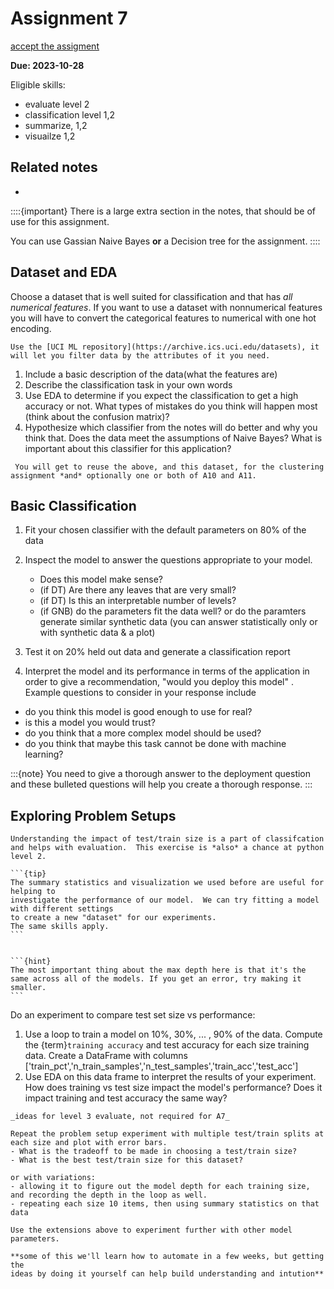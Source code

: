 # Assignment 7

[accept the assigment](https://classroom.github.com/a/q-cpZN-M)

__Due: 2023-10-28__

 
Eligible skills: 
- evaluate level 2
- classification level 1,2
- summarize, 1,2
- visuailze 1,2

## Related notes

- [](../notes/2024-10-17)
<!-- - [](../notes/2023-10-19) -->

::::{important}
There is a large extra section in the notes, that should be of use for this assignment. 

You can use Gassian Naive Bayes **or** a Decision tree for the assignment. 
::::

## Dataset and EDA


Choose a dataset that is well suited for classification and that has *all numerical features*.
If you want to use a dataset with nonnumerical features you will have to convert
the categorical features to numerical with one hot encoding.  

```{hint}
Use the [UCI ML repository](https://archive.ics.uci.edu/datasets), it  will let you filter data by the attributes of it you need. 
```

1. Include a basic description of the data(what the features are)
1. Describe the classification task in your own words
1. Use EDA to determine if you expect the classification to get a high accuracy or not. What types of mistakes do you think will happen most (think about the confusion matrix)? 
1. Hypothesize which classifier from the notes will do better and why you think that. Does the data meet the assumptions of Naive Bayes? What is important about this classifier for this application? 

```{important}
 You will get to reuse the above, and this dataset, for the clustering assignment *and* optionally one or both of A10 and A11. 
```

## Basic Classification

1. Fit your chosen classifier with the default parameters on 80% of the data
1. Inspect the model to answer the questions appropriate to your model.

    - Does this model make sense?
    - (if DT) Are there any leaves that are very small?
    - (if DT) Is this an interpretable number of levels?
    - (if GNB) do the parameters fit the data well? or do the paramters generate similar synthetic data (you can answer statistically only or with synthetic data & a plot)
1. Test it on 20% held out data and generate a classification report
2. Interpret the model and its performance in terms of the application in order to give a recommendation, "would you deploy this model" . Example questions to consider in your response include

  - do you think this model is good enough to use for real?
  - is this a model you would trust?
  - do you think that a more complex model should be used?
  - do you think that maybe this task cannot be done with machine learning?

:::{note}
You need to give a thorough answer to the deployment question and these bulleted questions will help you create a thorough response. 
:::

## Exploring Problem Setups

```{important}
Understanding the impact of test/train size is a part of classifcation and helps with evaluation.  This exercise is *also* a chance at python level 2.
```

````{margin}
```{tip}
The summary statistics and visualization we used before are useful for helping to
investigate the performance of our model.  We can try fitting a model  with different settings
to create a new "dataset" for our experiments.
The same skills apply.
```


```{hint}
The most important thing about the max depth here is that it's the same across all of the models. If you get an error, try making it smaller.
```

````
Do an experiment to compare test set size vs performance:
1. Use a loop to train a model  on 10%, 30%, ... , 90% of the data. Compute the {term}`training accuracy` and test accuracy for each size training data. Create a DataFrame with columns ['train_pct','n_train_samples','n_test_samples','train_acc','test_acc']
2. Use EDA on this data frame to interpret the results of your experiment.  How does training vs test size impact the model's performance? Does it impact training and test accuracy the same way? 




```{admonition} Thinking Ahead
_ideas for level 3 evaluate, not required for A7_

Repeat the problem setup experiment with multiple test/train splits at each size and plot with error bars.
- What is the tradeoff to be made in choosing a test/train size?
- What is the best test/train size for this dataset?

or with variations:
- allowing it to figure out the model depth for each training size, and recording the depth in the loop as well.  
- repeating each size 10 items, then using summary statistics on that data

Use the extensions above to experiment further with other model parameters.

**some of this we'll learn how to automate in a few weeks, but getting the
ideas by doing it yourself can help build understanding and intution**
```
